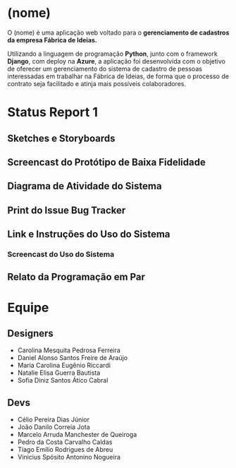 # (nome)

O (nome) é uma aplicação web voltado para o **gerenciamento de cadastros da empresa Fábrica de Ideias.**

Utilizando a linguagem de programação **Python**, junto com o framework **Django**, com deploy na **Azure**, a aplicação foi desenvolvida com o objetivo de oferecer um gerenciamento do sistema de cadastro de pessoas interessadas em trabalhar na Fábrica de Ideias, de forma que o processo de contrato seja facilitado e atinja mais possíveis colaboradores.

# Status Report 1

## Sketches e Storyboards

## Screencast do Protótipo de Baixa Fidelidade

## Diagrama de Atividade do Sistema

## Print do Issue Bug Tracker

## Link e Instruções do Uso do Sistema

### Screencast do Uso do Sistema

## Relato da Programação em Par

# Equipe

## Designers

* Carolina Mesquita Pedrosa Ferreira
* Daniel Alonso Santos Freire de Araújo
* Maria Carolina Eugênio Riccardi
* Natalie Elisa Guerra Bautista
* Sofia Diniz Santos Ático Cabral

## Devs

* Célio Pereira Dias Júnior
* João Danilo Correia Jota
* Marcelo Arruda Manchester de Queiroga
* Pedro da Costa Carvalho Caldas
* Tiago Emílio Rodrigues de Abreu
* Vinicius Spósito Antonino Nogueira
